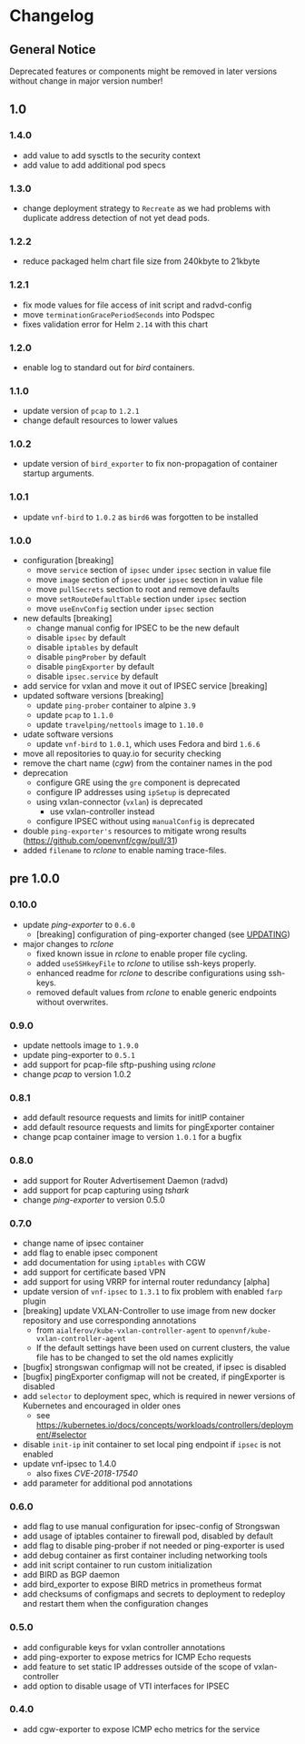# Changelog

## General Notice

Deprecated features or components might be removed in later versions without change in major version number!

## 1.0

### 1.4.0

- add value to add sysctls to the security context
- add value to add additional pod specs
 
### 1.3.0
- change deployment strategy to `Recreate` as we had problems with duplicate
  address detection of not yet dead pods.

### 1.2.2
- reduce packaged helm chart file size from 240kbyte to 21kbyte

### 1.2.1

- fix mode values for file access of init script and radvd-config
- move `terminationGracePeriodSeconds` into Podspec
- fixes validation error for Helm `2.14` with this chart

### 1.2.0

- enable log to standard out for *bird* containers.

### 1.1.0

- update version of `pcap` to `1.2.1`
- change default resources to lower values

### 1.0.2

- update version of `bird_exporter` to fix non-propagation of container startup
  arguments.

### 1.0.1

- update `vnf-bird` to `1.0.2` as `bird6` was forgotten to be installed

### 1.0.0

- configuration [breaking]
  - move `service` section of `ipsec` under `ipsec` section in value file
  - move `image` section of `ipsec` under `ipsec` section in value file
  - move `pullSecrets` section to root and remove defaults
  - move `setRouteDefaultTable` section under `ipsec` section
  - move `useEnvConfig` section under `ipsec` section
- new defaults [breaking]
  - change manual config for IPSEC to be the new default
  - disable `ipsec` by default
  - disable `iptables` by default
  - disable `pingProber` by default
  - disable `pingExporter` by default
  - disable `ipsec.service` by default
- add service for vxlan and move it out of IPSEC service [breaking]
- updated software versions [breaking]
  - update `ping-prober` container to alpine `3.9`
  - update `pcap` to `1.1.0`
  - update `travelping/nettools` image to `1.10.0`
- udate software versions
  - update `vnf-bird` to `1.0.1`, which uses Fedora and bird `1.6.6`
- move all repositories to quay.io for security checking
- remove the chart name (*cgw*) from the container names in the pod
- deprecation
  - configure GRE using the `gre` component is deprecated
  - configure IP addresses using `ipSetup` is deprecated
  - using vxlan-connector (`vxlan`) is deprecated
    - use vxlan-controller instead
  - configure IPSEC without using `manualConfig` is deprecated
- double `ping-exporter's` resources to mitigate wrong results (https://github.com/openvnf/cgw/pull/31)
- added `filename` to *rclone* to enable naming trace-files.

## pre 1.0.0

### 0.10.0

- update *ping-exporter* to `0.6.0`
  - [breaking] configuration of ping-exporter changed (see [UPDATING](./UPDATING.md))
- major changes to *rclone*
  - fixed known issue in *rclone* to enable proper file cycling.
  - added `useSSHkeyFile` to *rclone* to utilise ssh-keys properly.
  - enhanced readme for *rclone* to describe configurations using ssh-keys.
  - removed default values from *rclone* to enable generic endpoints without overwrites.

### 0.9.0

- update nettools image to `1.9.0`
- update ping-exporter to `0.5.1`
- add support for pcap-file sftp-pushing using *rclone*
- change *pcap* to version 1.0.2

### 0.8.1

- add default resource requests and limits for initIP container
- add default resource requests and limits for pingExporter container
- change pcap container image to version `1.0.1` for a bugfix

### 0.8.0

- add support for Router Advertisement Daemon (radvd)
- add support for pcap capturing using *tshark*
- change *ping-exporter* to version 0.5.0

### 0.7.0

- change name of ipsec container
- add flag to enable ipsec component
- add documentation for using `iptables` with CGW
- add support for certificate based VPN
- add support for using VRRP for internal router redundancy [alpha]
- update version of `vnf-ipsec` to `1.3.1` to fix problem with enabled
  `farp` plugin
- [breaking] update VXLAN-Controller to use image from new docker repository and
  use corresponding annotations
  - from `aialferov/kube-vxlan-controller-agent` to `openvnf/kube-vxlan-controller-agent`
  - If the default settings have been used on current clusters, the value file has to be changed to set the old names explicitly
- [bugfix] strongswan configmap will not be created, if ipsec is disabled
- [bugfix] pingExporter configmap will not be created, if pingExporter is disabled
- add `selector` to deployment spec, which is required in newer versions of Kubernetes and encouraged in older ones
  - see <https://kubernetes.io/docs/concepts/workloads/controllers/deployment/#selector>
- disable `init-ip` init container to set local ping endpoint if `ipsec` is not enabled
- update vnf-ipsec to 1.4.0
  - also fixes *CVE-2018-17540*
- add parameter for additional pod annotations

### 0.6.0

- add flag to use manual configuration for ipsec-config of Strongswan
- add usage of iptables container to firewall pod, disabled by default
- add flag to disable ping-prober if not needed or ping-exporter is used
- add debug container as first container including networking tools
- add init script container to run custom initialization
- add BIRD as BGP daemon
- add bird_exporter to expose BIRD metrics in prometheus format
- add checksums of configmaps and secrets to deployment to redeploy and restart
  them when the configuration changes

### 0.5.0

- add configurable keys for vxlan controller annotations
- add ping-exporter to expose metrics for ICMP Echo requests
- add feature to set static IP addresses outside of the scope of
  vxlan-controller
- add option to disable usage of VTI interfaces for IPSEC

### 0.4.0
-  add cgw-exporter to expose ICMP echo metrics for the service
